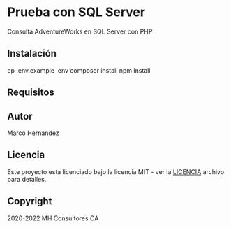 # Prueba con SQL Server
Consulta AdventureWorks en SQL Server con PHP

## Instalación
cp .env.example .env
composer install
npm install

## Requisitos

## Autor
Marco Hernandez

## Licencia

Este proyecto esta licenciado bajo la licencia MIT - ver la [LICENCIA](LICENSE) archivo para detalles.

## Copyright
2020-2022 MH Consultores CA